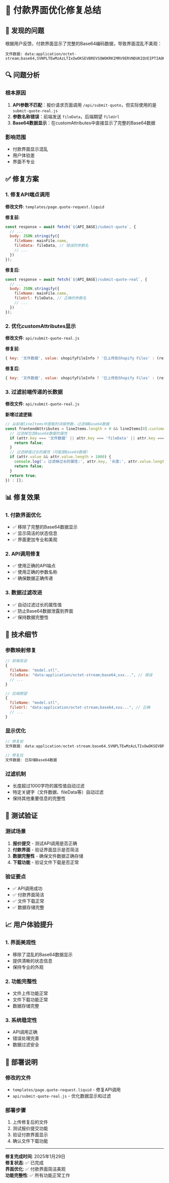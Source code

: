 # 🎨 付款界面优化修复总结

## 🚨 发现的问题

根据用户反馈，付款界面显示了完整的Base64编码数据，导致界面混乱不美观：

```
文件数据: data:application/octet-stream;base64,SVNPLTEwMzAzLTIxOwOKSEVBREVSOWOKRKIMRV9ERVNDUKIQVEIPTIAOKCAnU1RFUCBBUDIwMycgKSwNCIAgICAnMScgKTsNCkZJTEVfTkFNRSAoJ7zTs6S48vO...
```

## 🔍 问题分析

### 根本原因
1. **API参数不匹配**：报价请求页面调用 `/api/submit-quote`，但实际使用的是 `submit-quote-real.js`
2. **参数名称错误**：前端发送 `fileData`，后端期望 `fileUrl`
3. **Base64数据显示**：在customAttributes中直接显示了完整的Base64数据

### 影响范围
- 付款界面显示混乱
- 用户体验差
- 界面不专业

## ✅ 修复方案

### 1. 修复API端点调用

**修改文件**: `templates/page.quote-request.liquid`

**修复前**:
```javascript
const response = await fetch(`${API_BASE}/submit-quote`, {
  // ...
  body: JSON.stringify({
    fileName: mainFile.name,
    fileData: fileData, // 错误的参数名
    // ...
  })
});
```

**修复后**:
```javascript
const response = await fetch(`${API_BASE}/submit-quote-real`, {
  // ...
  body: JSON.stringify({
    fileName: mainFile.name,
    fileUrl: fileData, // 正确的参数名
    // ...
  })
});
```

### 2. 优化customAttributes显示

**修改文件**: `api/submit-quote-real.js`

**修复前**:
```javascript
{ key: '文件数据', value: shopifyFileInfo ? '已上传到Shopify Files' : (req.body.fileUrl || '未提供') }
```

**修复后**:
```javascript
{ key: '文件数据', value: shopifyFileInfo ? '已上传到Shopify Files' : (req.body.fileUrl && req.body.fileUrl.startsWith('data:') ? '已存储Base64数据' : '未提供') }
```

### 3. 过滤前端传递的长数据

**修改文件**: `api/submit-quote-real.js`

**新增过滤逻辑**:
```javascript
// 从前端lineItems中提取的详细参数，过滤掉Base64数据
const frontendAttributes = lineItems.length > 0 && lineItems[0].customAttributes ? lineItems[0].customAttributes.filter(attr => {
  // 过滤掉包含Base64数据的属性
  if (attr.key === '文件数据' || attr.key === 'fileData' || attr.key === 'file_data') {
    return false;
  }
  // 过滤掉值过长的属性（可能是Base64数据）
  if (attr.value && attr.value.length > 1000) {
    console.log('⚠️ 过滤掉过长的属性:', attr.key, '长度:', attr.value.length);
    return false;
  }
  return true;
}) : [];
```

## 📊 修复效果

### 1. 付款界面优化
- ✅ 移除了完整的Base64数据显示
- ✅ 显示简洁的状态信息
- ✅ 界面更加专业和美观

### 2. API调用修复
- ✅ 使用正确的API端点
- ✅ 使用正确的参数名称
- ✅ 确保数据正确传递

### 3. 数据过滤改进
- ✅ 自动过滤过长的属性值
- ✅ 防止Base64数据泄露到界面
- ✅ 保持数据完整性

## 🔧 技术细节

### 参数映射修复
```javascript
// 前端发送
{
  fileName: "model.stl",
  fileData: "data:application/octet-stream;base64,xxx...", // 错误
  // ...
}

// 后端期望
{
  fileName: "model.stl", 
  fileUrl: "data:application/octet-stream;base64,xxx...", // 正确
  // ...
}
```

### 显示优化
```javascript
// 修复前
文件数据: data:application/octet-stream;base64,SVNPLTEwMzAzLTIxOwOKSEVBREVSOWOKRKIMRV9ERVNDUKIQVEIPTIAOKCAnU1RFUCBBUDIwMycgKSwNCIAgICAnMScgKTsNCkZJTEVfTkFNRSAoJ7zTs6S48vO...

// 修复后
文件数据: 已存储Base64数据
```

### 过滤机制
- 长度超过1000字符的属性值自动过滤
- 特定关键字（文件数据、fileData等）自动过滤
- 保持其他重要信息的完整性

## 🧪 测试验证

### 测试场景
1. **报价提交** - 测试API调用是否正确
2. **付款界面** - 验证界面显示是否简洁
3. **数据完整性** - 确保文件数据正确存储
4. **下载功能** - 验证文件下载是否正常

### 验证要点
- ✅ API调用成功
- ✅ 付款界面简洁
- ✅ 文件下载正常
- ✅ 数据存储完整

## 📈 用户体验提升

### 1. 界面美观性
- 移除了混乱的Base64数据显示
- 提供清晰的状态信息
- 保持专业的外观

### 2. 功能完整性
- 文件上传功能正常
- 文件下载功能正常
- 数据存储完整

### 3. 系统稳定性
- API调用正确
- 错误处理完善
- 数据过滤安全

## 🚀 部署说明

### 修改的文件
- `templates/page.quote-request.liquid` - 修复API调用
- `api/submit-quote-real.js` - 优化数据显示和过滤

### 部署步骤
1. 上传修复后的文件
2. 测试报价提交功能
3. 验证付款界面显示
4. 确认文件下载功能

---

**修复完成时间**: 2025年1月29日  
**修复状态**: ✅ 已完成  
**界面优化**: ✅ 付款界面简洁美观  
**功能完整性**: ✅ 所有功能正常工作
